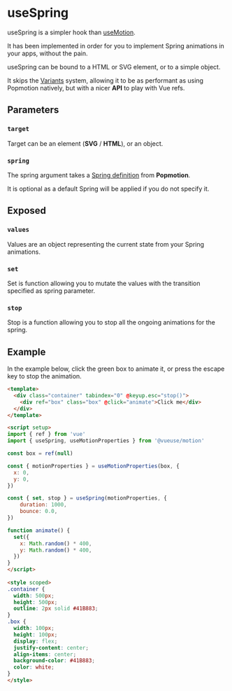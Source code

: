 # useSpring

useSpring is a simpler hook than [useMotion](/api/use-motion).

It has been implemented in order for you to implement Spring animations in your apps, without the pain.

useSpring can be bound to a HTML or SVG element, or to a simple object.

It skips the [Variants](/features/variants) system, allowing it to be as performant as using Popmotion natively, but with a nicer **API** to play with Vue refs.

## Parameters

### `target`

Target can be an element (**SVG** / **HTML**), or an object.

### `spring`

The spring argument takes a [Spring definition](https://popmotion.io/#quick-start-animation-animate-spring-options) from **Popmotion**.

It is optional as a default Spring will be applied if you do not specify it.

## Exposed

### `values`

Values are an object representing the current state from your Spring animations.

### `set`

Set is function allowing you to mutate the values with the transition specified as spring parameter.

### `stop`

Stop is a function allowing you to stop all the ongoing animations for the spring.

## Example

In the example below, click the green box to animate it, or press the escape key to stop the animation.

```html
<template>
  <div class="container" tabindex="0" @keyup.esc="stop()">
    <div ref="box" class="box" @click="animate">Click me</div>
  </div>
</template>

<script setup>
import { ref } from 'vue'
import { useSpring, useMotionProperties } from '@vueuse/motion'

const box = ref(null)

const { motionProperties } = useMotionProperties(box, {
  x: 0,
  y: 0,
})

const { set, stop } = useSpring(motionProperties, {
    duration: 1000,
    bounce: 0.0,
})

function animate() {
  set({
    x: Math.random() * 400,
    y: Math.random() * 400,
  })
}
</script>
  
<style scoped>
.container {
  width: 500px;
  height: 500px;
  outline: 2px solid #41B883;
}
.box {
  width: 100px;
  height: 100px;
  display: flex;
  justify-content: center;
  align-items: center;
  background-color: #41B883;
  color: white;
}
</style>

```
